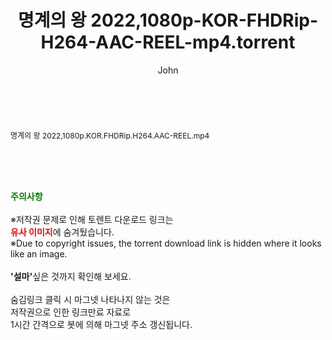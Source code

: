 ﻿---
layout: post
title:  "명계의 왕 2022,1080p-KOR-FHDRip-H264-AAC-REEL-mp4.torrent"
author: John
categories: [ 영화 ]
tags: [  ]
image:  
description: "명계의 왕 2022,1080p-KOR-FHDRip-H264-AAC-REEL-mp4 torrent 정보 공유"
toc: true
toc_sticky: true
---

<br>
<div class="view-img">
<a class="view_image" href="http://torrentmobile62.com/bbs/view_image.php?fn=%2Fdata%2Ffile%2Fmovie%2F1040166563_lcqprhve_ff45d1e555ed33399b80af72f35fc543daf99228.jpg" target="_blank"><img alt="" class="img-tag" content="http://torrentmobile62.com/data/file/movie/1040166563_lcqprhve_ff45d1e555ed33399b80af72f35fc543daf99228.jpg" itemprop="image" src="http://torrentmobile62.com/data/file/movie/1040166563_lcqprhve_ff45d1e555ed33399b80af72f35fc543daf99228.jpg"/></a></div><div class="view-content" itemprop="description">
<p><span style="font-size:12px;">명계의 왕 2022,1080p.KOR.FHDRip.H264.AAC-REEL.mp4</span> </p> </div>
    
<br><br><br>
<p data-ke-size="size16"><b><span style="color: green;">주의사항</span></b><br /><br />※저작권 문제로 인해 토렌트 다운로드 링크는<br /><b><span style="color: red;">유사 이미지</span></b>에 숨겨뒀습니다.<br />※Due to copyright issues, the torrent download link is hidden where it looks like an image.<br /><br /><b>'설마'</b>싶은 것까지 확인해 보세요.<br /><br />숨김링크 클릭 시 마그넷 나타나지 않는 것은<br />저작권으로 인한 링크만료 자료로<br />1시간 간격으로 봇에 의해 마그넷 주소 갱신됩니다.</p>

